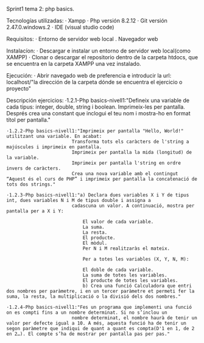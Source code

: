 Sprint1 tema 2: php basics.

Tecnologías utilizadas:
    · Xampp
    · Php versión 8.2.12
    · Git versión 2.47.0.windows.2
    · IDE (visual studio code)

Requisitos:
    · Entorno de servidor web local
    . Navegador web

Instalacíon:
    · Descargar e instalar un entorno de servidor web local(como XAMPP)
    · Clonar o descargar el repositorio dentro de la carpeta htdocs, que se encuentra en la carpeta XAMPP una vez instalado.

Ejecución:
    · Abrir navegado web de preferencia e introducir la url: localhost/"la dirección de la carpeta dónde se encuentra el ejercicio o proyecto"

Descripción ejercicios:
    ·1.2.1-Php basics-nivell1:"Defineix una variable de cada tipus: integer, double, string i boolean. Imprimeix-les per pantalla.
                            Després crea una constant que inclogui el teu nom i mostra-ho en format títol per pantalla."

    ·1.2.2-Php basics-nivell1:"Imprimeix per pantalla "Hello, World!" utilitzant una variable. En acabat:
                            Transforma tots els caràcters de l'string a majúscules i imprimeix en pantalla.
                            Imprimeix per pantalla la mida (longitud) de la variable.
                            Imprimeix per pantalla l'string en ordre invers de caràcters.
                            Crea una nova variable amb el contingut “Aquest és el curs de PHP” i imprimeix per pantalla la concatenació de tots dos strings."

    ·1.2.3-Php basics-nivell1:"a) Declara dues variables X i Y de tipus int, dues variables N i M de tipus double i assigna a 
                            cadascuna un valor. A continuació, mostra per pantalla per a X i Y:

                                El valor de cada variable.
                                La suma.
                                La resta.
                                El producte.
                                El mòdul.
                                Per N i M realitzaràs el mateix.

                                Per a totes les variables (X, Y, N, M):

                                El doble de cada variable.
                                La suma de totes les variables.
                                El producte de totes les variables.
                                b) Crea una funció Calculadora que entri dos nombres per paràmetre, i en un tercer paràmetre et permeti fer la suma, la resta, la multiplicació o la divisió dels dos nombres."

    ·1.2.4-Php basics-nivell1:"Fes un programa que implementi una funció on es compti fins a un nombre determinat. Si no s’inclou un
                            nombre determinat, el nombre haurà de tenir un valor per defecte igual a 10. A més, aquesta funció ha de tenir un segon paràmetre que indiqui de quant a quant es compta(D'1 en 1, de 2 en 2…). El compte s’ha de mostrar per pantalla pas per pas."